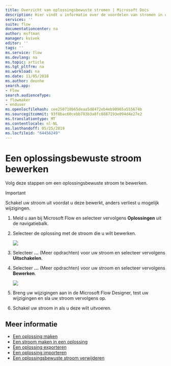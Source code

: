```yaml
---
title: Overzicht van oplossingsbewuste stromen | Microsoft Docs
description: Hier vindt u informatie over de voordelen van stromen in oplossingen maken.
services: ''
suite: flow
documentationcenter: na
author: msftman
manager: kvivek
editor: ''
tags: ''
ms.service: flow
ms.devlang: na
ms.topic: article
ms.tgt_pltfrm: na
ms.workload: na
ms.date: 11/05/2018
ms.author: deonhe
search.app:
- Flow
search.audienceType:
- flowmaker
- enduser
ms.openlocfilehash: cee250718b65deaa5d8472eb4eb90965a555674b
ms.sourcegitcommit: 93f8bac60cebb783b3a8fc8887193e094d4e27e2
ms.translationtype: MT
ms.contentlocale: nl-NL
ms.lasthandoff: 05/25/2019
ms.locfileid: "64456249"
---
```

# <a name="edit-a-solution-aware-flow"></a>Een oplossingsbewuste stroom bewerken

Volg deze stappen om een oplossingsbewuste stroom te bewerken.

> [!IMPORTANT]
> Schakel uw stroom uit voordat u deze bewerkt, anders verliest u mogelijk wijzigingen.

1. Meld u aan bij Microsoft Flow en selecteer vervolgens **Oplossingen** uit de navigatiebalk.
1. Selecteer de oplossing met de stroom die u wilt bewerken.

   ![](./media/edit-solution-aware-flow/new-flow-inside-solution.png)

1. Selecteer **...** (Meer opdrachten) voor uw stroom en selecteer vervolgens **Uitschakelen**.
1. Selecteer **...** (Meer opdrachten) voor uw stroom en selecteer vervolgens **Bewerken**.

   ![](./media/edit-solution-aware-flow/edit-flow.png)
   
1. Breng uw wijzigingen aan in de Microsoft Flow Designer, test uw wijzigingen en sla uw stroom vervolgens op.
1. Schakel uw stroom in als u deze wilt uitvoeren.

## <a name="learn-more"></a>Meer informatie

* [Een oplossing maken](./overview-solution-flows.md)
* [Een stroom maken in een oplossing](./create-flow-solution.md)
* [Een oplossing exporteren](./export-flow-solution.md)
* [Een oplossing importeren](./import-flow-solution.md)
* [Een oplossingsbewuste stroom verwijderen](./remove-solution-aware-flow.md)
